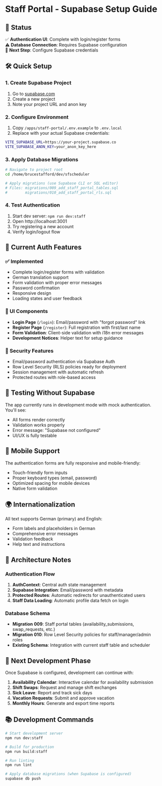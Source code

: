 # Staff Portal - Supabase Setup Guide

## 🎯 Status
✅ **Authentication UI**: Complete with login/register forms  
⚠️ **Database Connection**: Requires Supabase configuration  
🔄 **Next Step**: Configure Supabase credentials  

## 🛠️ Quick Setup

### 1. Create Supabase Project
1. Go to [supabase.com](https://supabase.com)
2. Create a new project
3. Note your project URL and anon key

### 2. Configure Environment
1. Copy `/apps/staff-portal/.env.example` to `.env.local`
2. Replace with your actual Supabase credentials:
```bash
VITE_SUPABASE_URL=https://your-project.supabase.co
VITE_SUPABASE_ANON_KEY=your_anon_key_here
```

### 3. Apply Database Migrations
```bash
# Navigate to project root
cd /home/brucestafford/dev/sfscheduler

# Apply migrations (use Supabase CLI or SQL editor)
# Files: migrations/009_add_staff_portal_tables.sql
#        migrations/010_add_staff_portal_rls.sql
```

### 4. Test Authentication
1. Start dev server: `npm run dev:staff`
2. Open http://localhost:3001
3. Try registering a new account
4. Verify login/logout flow

## 🔑 Current Auth Features

### ✅ Implemented
- Complete login/register forms with validation
- German translation support
- Form validation with proper error messages
- Password confirmation
- Responsive design
- Loading states and user feedback

### 🎨 UI Components
- **Login Page** (`/login`): Email/password with "forgot password" link
- **Register Page** (`/register`): Full registration with first/last name
- **Form Validation**: Client-side validation with i18n error messages
- **Development Notices**: Helper text for setup guidance

### 🔐 Security Features
- Email/password authentication via Supabase Auth
- Row Level Security (RLS) policies ready for deployment
- Session management with automatic refresh
- Protected routes with role-based access

## 🚀 Testing Without Supabase

The app currently runs in development mode with mock authentication. You'll see:
- All forms render correctly
- Validation works properly  
- Error message: "Supabase not configured"
- UI/UX is fully testable

## 📱 Mobile Support

The authentication forms are fully responsive and mobile-friendly:
- Touch-friendly form inputs
- Proper keyboard types (email, password)
- Optimized spacing for mobile devices
- Native form validation

## 🌍 Internationalization

All text supports German (primary) and English:
- Form labels and placeholders in German
- Comprehensive error messages
- Validation feedback
- Help text and instructions

## 🔧 Architecture Notes

### Authentication Flow
1. **AuthContext**: Central auth state management
2. **Supabase Integration**: Email/password with metadata
3. **Protected Routes**: Automatic redirects for unauthenticated users
4. **Staff Data Loading**: Automatic profile data fetch on login

### Database Schema
- **Migration 009**: Staff portal tables (availability_submissions, swap_requests, etc.)
- **Migration 010**: Row Level Security policies for staff/manager/admin roles
- **Existing Schema**: Integration with current staff table and scheduler

## 🎯 Next Development Phase

Once Supabase is configured, development can continue with:
1. **Availability Calendar**: Interactive calendar for availability submission
2. **Shift Swaps**: Request and manage shift exchanges
3. **Sick Leave**: Report and track sick days
4. **Vacation Requests**: Submit and approve vacation
5. **Monthly Hours**: Generate and export time reports

## 📚 Development Commands

```bash
# Start development server
npm run dev:staff

# Build for production
npm run build:staff

# Run linting
npm run lint

# Apply database migrations (when Supabase is configured)
supabase db push
```